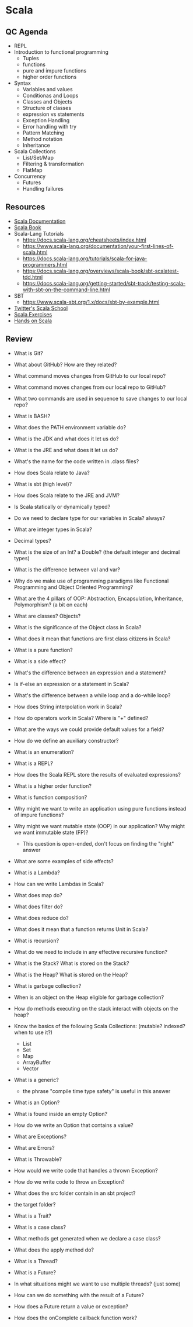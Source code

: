 # Scala

## QC Agenda
- REPL
- Introduction to functional programming
    - Tuples
    - functions
    - pure and impure functions
    - higher order functions
- Syntax
    - Variables and values
    - Conditionas and Loops
    - Classes and Objects
    - Structure of classes
    - expression vs statements
    - Exception Handling
    - Error handling with try
    - Pattern Matching
    - Method notation
    - Inheritance
- Scala Collections
    - List/Set/Map
    - Filtering & transformation
    - FlatMap
- Concurrency
    - Futures
    - Handling failures

## Resources
- [Scala Documentation](https://docs.scala-lang.org/)
- [Scala Book](https://docs.scala-lang.org/overviews/scala-book/introduction.html)
- Scala-Lang Tutorials
    - https://docs.scala-lang.org/cheatsheets/index.html
    - https://www.scala-lang.org/documentation/your-first-lines-of-scala.html
    - https://docs.scala-lang.org/tutorials/scala-for-java-programmers.html
    - https://docs.scala-lang.org/overviews/scala-book/sbt-scalatest-tdd.html
    - https://docs.scala-lang.org/getting-started/sbt-track/testing-scala-with-sbt-on-the-command-line.html
- SBT
    - https://www.scala-sbt.org/1.x/docs/sbt-by-example.html
- [Twitter's Scala School](https://twitter.github.io/scala_school/)
- [Scala Exercises](https://www.scala-exercises.org/)
- [Hands on Scala](https://www.handsonscala.com/table-of-contents.html)

## Review
- What is Git?
- What about GitHub? How are they related?
- What command moves changes from GitHub to our local repo?
- What command moves changes from our local repo to GitHub?
- What two commands are used in sequence to save changes to our local repo?
- What is BASH?
- What does the PATH environment variable do?
- What is the JDK and what does it let us do?
- What is the JRE and what does it let us do?
- What's the name for the code written in .class files?
- How does Scala relate to Java?
- What is sbt (high level)?
- How does Scala relate to the JRE and JVM?


- Is Scala statically or dynamically typed?
- Do we need to declare type for our variables in Scala? always?
- What are integer types in Scala?
- Decimal types?
- What is the size of an Int? a Double? (the default integer and decimal types)
- What is the difference between val and var?
- Why do we make use of programming paradigms like Functional Programming and Object Oriented Programming?
- What are the 4 pillars of OOP: Abstraction, Encapsulation, Inheritance, Polymorphism? (a bit on each)
- What are classes? Objects?
- What is the significance of the Object class in Scala?
- What does it mean that functions are first class citizens in Scala?
- What is a pure function?
- What is a side effect?
- What's the difference between an expression and a statement?
- Is if-else an expression or a statement in Scala?
- What's the difference between a while loop and a do-while loop?
- How does String interpolation work in Scala?
- How do operators work in Scala?  Where is "+" defined?
- What are the ways we could provide default values for a field?
- How do we define an auxiliary constructor?
- What is an enumeration?
- What is a REPL?
- How does the Scala REPL store the results of evaluated expressions?


- What is a higher order function?
- What is function composition?
- Why might we want to write an application using pure functions instead of impure functions?
- Why might we want mutable state (OOP) in our application?  Why might we want immutable state (FP)?
  - This question is open-ended, don't focus on finding the "right" answer
- What are some examples of side effects?
- What is a Lambda?
- How can we write Lambdas in Scala?
- What does map do?
- What does filter do?
- What does reduce do?
- What does it mean that a function returns Unit in Scala?
- What is recursion?
- What do we need to include in any effective recursive function?

- What is the Stack? What is stored on the Stack?
- What is the Heap? What is stored on the Heap?
- What is garbage collection?
- When is an object on the Heap eligible for garbage collection?
- How do methods executing on the stack interact with objects on the heap?
- Know the basics of the following Scala Collections: (mutable? indexed? when to use it?)
  - List
  - Set
  - Map
  - ArrayBuffer
  - Vector
- What is a generic?
  - the phrase "compile time type safety" is useful in this answer
- What is an Option?
- What is found inside an empty Option?
- How do we write an Option that contains a value?
- What are Exceptions?
- What are Errors?
- What is Throwable?
- How would we write code that handles a thrown Exception?
- How do we write code to throw an Exception?

- What does the src folder contain in an sbt project?
- the target folder?
- What is a Trait?
- What is a case class?
- What methods get generated when we declare a case class?
- What does the apply method do?
- What is a Thread?
- What is a Future?
- In what situations might we want to use multiple threads? (just some)
- How can we do something with the result of a Future?
- How does a Future return a value or exception?
- How does the onComplete callback function work?